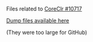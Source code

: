 Files related to [CoreClr #10717](https://github.com/dotnet/coreclr/issues/10717)

[Dump files available here](https://www.dropbox.com/sh/6n0pn44m1g4letu/AABam5r9KZZfi13c6h_-7Tdoa?dl=0)

(They were too large for GitHub)